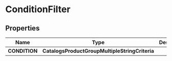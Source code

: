 

# ConditionFilter


## Properties

| Name | Type | Description | Notes |
|------------ | ------------- | ------------- | -------------|
|**CONDITION** | **CatalogsProductGroupMultipleStringCriteria** |  |  |



